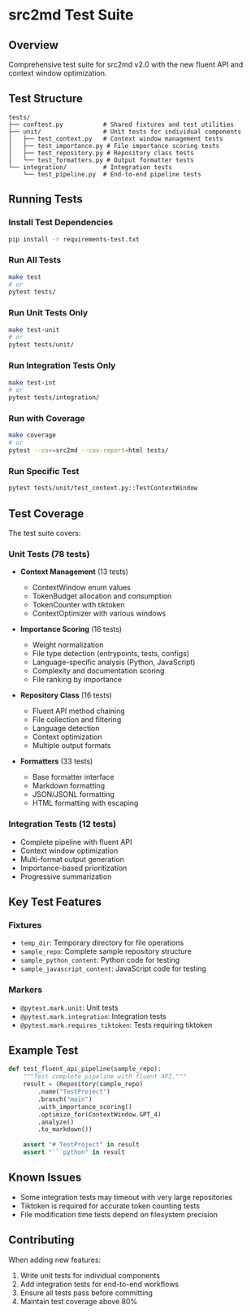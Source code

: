 # src2md Test Suite

## Overview

Comprehensive test suite for src2md v2.0 with the new fluent API and context window optimization.

## Test Structure

```
tests/
├── conftest.py           # Shared fixtures and test utilities
├── unit/                 # Unit tests for individual components
│   ├── test_context.py   # Context window management tests
│   ├── test_importance.py # File importance scoring tests
│   ├── test_repository.py # Repository class tests
│   └── test_formatters.py # Output formatter tests
└── integration/          # Integration tests
    └── test_pipeline.py  # End-to-end pipeline tests
```

## Running Tests

### Install Test Dependencies
```bash
pip install -r requirements-test.txt
```

### Run All Tests
```bash
make test
# or
pytest tests/
```

### Run Unit Tests Only
```bash
make test-unit
# or
pytest tests/unit/
```

### Run Integration Tests Only
```bash
make test-int
# or
pytest tests/integration/
```

### Run with Coverage
```bash
make coverage
# or
pytest --cov=src2md --cov-report=html tests/
```

### Run Specific Test
```bash
pytest tests/unit/test_context.py::TestContextWindow
```

## Test Coverage

The test suite covers:

### Unit Tests (78 tests)
- **Context Management** (13 tests)
  - ContextWindow enum values
  - TokenBudget allocation and consumption
  - TokenCounter with tiktoken
  - ContextOptimizer with various windows

- **Importance Scoring** (16 tests)
  - Weight normalization
  - File type detection (entrypoints, tests, configs)
  - Language-specific analysis (Python, JavaScript)
  - Complexity and documentation scoring
  - File ranking by importance

- **Repository Class** (16 tests)
  - Fluent API method chaining
  - File collection and filtering
  - Language detection
  - Context optimization
  - Multiple output formats

- **Formatters** (33 tests)
  - Base formatter interface
  - Markdown formatting
  - JSON/JSONL formatting
  - HTML formatting with escaping

### Integration Tests (12 tests)
- Complete pipeline with fluent API
- Context window optimization
- Multi-format output generation
- Importance-based prioritization
- Progressive summarization

## Key Test Features

### Fixtures
- `temp_dir`: Temporary directory for file operations
- `sample_repo`: Complete sample repository structure
- `sample_python_content`: Python code for testing
- `sample_javascript_content`: JavaScript code for testing

### Markers
- `@pytest.mark.unit`: Unit tests
- `@pytest.mark.integration`: Integration tests
- `@pytest.mark.requires_tiktoken`: Tests requiring tiktoken

## Example Test

```python
def test_fluent_api_pipeline(sample_repo):
    """Test complete pipeline with fluent API."""
    result = (Repository(sample_repo)
        .name("TestProject")
        .branch("main")
        .with_importance_scoring()
        .optimize_for(ContextWindow.GPT_4)
        .analyze()
        .to_markdown())
    
    assert "# TestProject" in result
    assert "```python" in result
```

## Known Issues

- Some integration tests may timeout with very large repositories
- Tiktoken is required for accurate token counting tests
- File modification time tests depend on filesystem precision

## Contributing

When adding new features:
1. Write unit tests for individual components
2. Add integration tests for end-to-end workflows
3. Ensure all tests pass before committing
4. Maintain test coverage above 80%